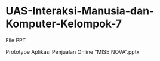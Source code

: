 # UAS-Interaksi-Manusia-dan-Komputer-Kelompok-7

File PPT

Prototype Aplikasi Penjualan Online “MISE NOVA”.pptx
